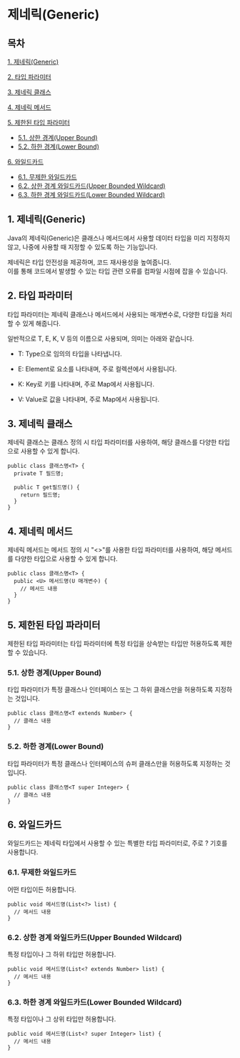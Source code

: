 # 제네릭(Generic)

## 목차

[1. 제네릭(Generic)](#1-제네릭generic)

[2. 타입 파라미터](#2-타입-파라미터)

[3. 제네릭 클래스](#3-제네릭-클래스)

[4. 제네릭 메서드](#4-제네릭-메서드)

[5. 제한된 타입 파라미터](#5-제한된-타입-파라미터)
- [5.1. 상한 경계(Upper Bound)](#51-상한-경계upper-bound)
- [5.2. 하한 경계(Lower Bound)](#52-하한-경계lower-bound)

[6. 와일드카드](#6-와일드카드)
- [6.1. 무제한 와일드카드](#61-무제한-와일드카드)
- [6.2. 상한 경계 와일드카드(Upper Bounded Wildcard)](#62-상한-경계-와일드카드upper-bounded-wildcard)
- [6.3. 하한 경계 와일드카드(Lower Bounded Wildcard)](#63-하한-경계-와일드카드lower-bounded-wildcard)

## 1. 제네릭(Generic)

Java의 제네릭(Generic)은 클래스나 메서드에서 사용할 데이터 타입을 미리 지정하지 않고, 나중에 사용할 때 지정할 수 있도록 하는 기능입니다.

제네릭은 타입 안전성을 제공하며, 코드 재사용성을 높여줍니다.<br>
이를 통해 코드에서 발생할 수 있는 타입 관련 오류를 컴파일 시점에 잡을 수 있습니다.

## 2. 타입 파라미터

타입 파라미터는 제네릭 클래스나 메서드에서 사용되는 매개변수로, 다양한 타입을 처리할 수 있게 해줍니다.

일반적으로 T, E, K, V 등의 이름으로 사용되며, 의미는 아래와 같습니다.

- T: Type으로 임의의 타입을 나타냅니다.

- E: Element로 요소를 나타내며, 주로 컬렉션에서 사용됩니다.

- K: Key로 키를 나타내며, 주로 Map에서 사용됩니다.

- V: Value로 값을 나타내며, 주로 Map에서 사용됩니다.

## 3. 제네릭 클래스

제네릭 클래스는 클래스 정의 시 타입 파라미터를 사용하여, 해당 클래스를 다양한 타입으로 사용할 수 있게 합니다.

```
public class 클래스명<T> {
  private T 필드명;

  public T get필드명() {
    return 필드명;
  }
}
```

## 4. 제네릭 메서드

제네릭 메서드는 메서드 정의 시 "<>"를 사용한 타입 파라미터를 사용하여, 해당 메서드를 다양한 타입으로 사용할 수 있게 합니다.

```
public class 클래스명<T> {
  public <U> 메서드명(U 매개변수) {
    // 메서드 내용
  }
} 
```

## 5. 제한된 타입 파라미터

제한된 타입 파라미터는 타입 파라미터에 특정 타입을 상속받는 타입만 허용하도록 제한할 수 있습니다.

### 5.1. 상한 경계(Upper Bound)

타입 파라미터가 특정 클래스나 인터페이스 또는 그 하위 클래스만을 허용하도록 지정하는 것입니다.

```
public class 클래스명<T extends Number> {
  // 클래스 내용
}
```

### 5.2. 하한 경계(Lower Bound)

타입 파라미터가 특정 클래스나 인터페이스의 슈퍼 클래스만을 허용하도록 지정하는 것입니다.

```
public class 클래스명<T super Integer> {
  // 클래스 내용
}
```

## 6. 와일드카드

와일드카드는 제네릭 타입에서 사용할 수 있는 특별한 타입 파라미터로, 주로 ? 기호를 사용합니다.

### 6.1. 무제한 와일드카드

어떤 타입이든 허용합니다.

```
public void 메서드명(List<?> list) {
  // 메서드 내용
}
```

### 6.2. 상한 경계 와일드카드(Upper Bounded Wildcard)

특정 타입이나 그 하위 타입만 허용합니다.

```
public void 메서드명(List<? extends Number> list) {
  // 메서드 내용
}
```

### 6.3. 하한 경계 와일드카드(Lower Bounded Wildcard)

특정 타입이나 그 상위 타입만 허용합니다.

```
public void 메서드명(List<? super Integer> list) {
  // 메서드 내용
}
```
